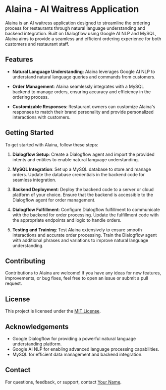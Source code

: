 # Alaina - AI Waitress Application

Alaina is an AI waitress application designed to streamline the ordering process for restaurants through natural language understanding and backend integration. Built on Dialogflow using Google AI NLP and MySQL, Alaina aims to provide a seamless and efficient ordering experience for both customers and restaurant staff.

## Features

- **Natural Language Understanding**: Alaina leverages Google AI NLP to understand natural language queries and commands from customers.
  
- **Order Management**: Alaina seamlessly integrates with a MySQL backend to manage orders, ensuring accuracy and efficiency in the ordering process.
  
- **Customizable Responses**: Restaurant owners can customize Alaina's responses to match their brand personality and provide personalized interactions with customers.

## Getting Started

To get started with Alaina, follow these steps:

1. **Dialogflow Setup**: Create a Dialogflow agent and import the provided intents and entities to enable natural language understanding.

2. **MySQL Integration**: Set up a MySQL database to store and manage orders. Update the database credentials in the backend code for seamless integration.

3. **Backend Deployment**: Deploy the backend code to a server or cloud platform of your choice. Ensure that the backend is accessible to the Dialogflow agent for order management.

4. **Dialogflow Fulfillment**: Configure Dialogflow fulfillment to communicate with the backend for order processing. Update the fulfillment code with the appropriate endpoints and logic to handle orders.

5. **Testing and Training**: Test Alaina extensively to ensure smooth interactions and accurate order processing. Train the Dialogflow agent with additional phrases and variations to improve natural language understanding.

## Contributing

Contributions to Alaina are welcome! If you have any ideas for new features, improvements, or bug fixes, feel free to open an issue or submit a pull request.

## License

This project is licensed under the [MIT License](LICENSE).

## Acknowledgements

- Google Dialogflow for providing a powerful natural language understanding platform.
- Google AI NLP for enabling advanced language processing capabilities.
- MySQL for efficient data management and backend integration.

## Contact

For questions, feedback, or support, contact [Your Name](mailto:hammaadrizwan@gmail.com).
